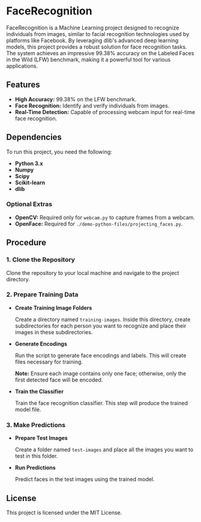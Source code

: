 # FaceRecognition

FaceRecognition is a Machine Learning project designed to recognize individuals from images, similar to facial recognition technologies used by platforms like Facebook. By leveraging dlib's advanced deep learning models, this project provides a robust solution for face recognition tasks. The system achieves an impressive 99.38% accuracy on the Labeled Faces in the Wild (LFW) benchmark, making it a powerful tool for various applications.

## Features

- **High Accuracy:** 99.38% on the LFW benchmark.
- **Face Recognition:** Identify and verify individuals from images.
- **Real-Time Detection:** Capable of processing webcam input for real-time face recognition.

## Dependencies

To run this project, you need the following:

- **Python 3.x**
- **Numpy**
- **Scipy**
- **Scikit-learn**
- **dlib**

### Optional Extras

- **OpenCV:** Required only for `webcam.py` to capture frames from a webcam.
- **OpenFace:** Required for `./demo-python-files/projecting_faces.py`.

## Procedure

### 1. Clone the Repository

Clone the repository to your local machine and navigate to the project directory.

### 2. Prepare Training Data

- **Create Training Image Folders**

  Create a directory named `training-images`. Inside this directory, create subdirectories for each person you want to recognize and place their images in these subdirectories.

- **Generate Encodings**

  Run the script to generate face encodings and labels. This will create files necessary for training.

  **Note:** Ensure each image contains only one face; otherwise, only the first detected face will be encoded.

- **Train the Classifier**

  Train the face recognition classifier. This step will produce the trained model file.

### 3. Make Predictions

- **Prepare Test Images**

  Create a folder named `test-images` and place all the images you want to test in this folder.

- **Run Predictions**

  Predict faces in the test images using the trained model.

## License

This project is licensed under the MIT License.
